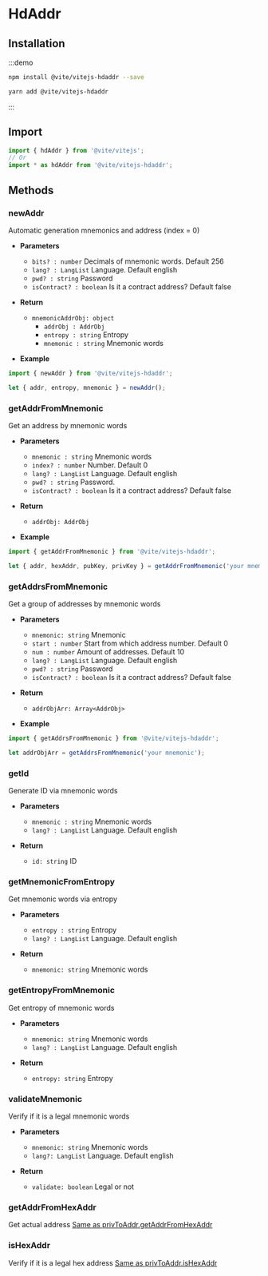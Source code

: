 # HdAddr

## Installation

:::demo
```bash tab:npm
npm install @vite/vitejs-hdaddr --save
```

```bash tab:yarn
yarn add @vite/vitejs-hdaddr
```
:::

## Import

```javascript import
import { hdAddr } from '@vite/vitejs';
// Or
import * as hdAddr from '@vite/vitejs-hdaddr';
```

## Methods

### newAddr
Automatic generation mnemonics and address (index = 0)

- **Parameters**
    * `bits? : number` Decimals of mnemonic words. Default 256
    * `lang? : LangList` Language. Default english
    * `pwd? : string` Password
    * `isContract? : boolean` Is it a contract address? Default false

- **Return**
    * `mnemonicAddrObj: object`
        - `addrObj : AddrObj`
        - `entropy : string` Entropy
        - `mnemonic : string` Mnemonic words

- **Example**
```javascript
import { newAddr } from '@vite/vitejs-hdaddr';

let { addr, entropy, mnemonic } = newAddr();
```

### getAddrFromMnemonic
Get an address by mnemonic words

- **Parameters**
    * `mnemonic : string` Mnemonic words
    * `index? : number` Number. Default 0
    * `lang? : LangList` Language. Default english
    * `pwd? : string` Password.
    * `isContract? : boolean` Is it a contract address? Default false

- **Return** 
    * `addrObj: AddrObj`

- **Example**
```javascript
import { getAddrFromMnemonic } from '@vite/vitejs-hdaddr';

let { addr, hexAddr, pubKey, privKey } = getAddrFromMnemonic('your mnemonic');
```

### getAddrsFromMnemonic
Get a group of addresses by mnemonic words

- **Parameters**
    * `mnemonic: string` Mnemonic
    * `start : number` Start from which address number. Default 0
    * `num : number` Amount of addresses. Default 10
    * `lang? : LangList` Language. Default english
    * `pwd? : string` Password
    * `isContract? : boolean` Is it a contract address? Default false

- **Return**
    * `addrObjArr: Array<AddrObj>`

- **Example**
```javascript
import { getAddrsFromMnemonic } from '@vite/vitejs-hdaddr';

let addrObjArr = getAddrsFromMnemonic('your mnemonic');
```

### getId
Generate ID via mnemonic words

- **Parameters**
    * `mnemonic : string` Mnemonic words
    * `lang? : LangList` Language. Default english

- **Return**
    * `id: string` ID

### getMnemonicFromEntropy
Get mnemonic words via entropy

- **Parameters**
    * `entropy : string` Entropy
    * `lang? : LangList` Language. Default english

- **Return**
    * `mnemonic: string` Mnemonic words

### getEntropyFromMnemonic
Get entropy of mnemonic words

- **Parameters**
    * `mnemonic: string` Mnemonic words
    * `lang? : LangList` Language. Default english

- **Return**
    * `entropy: string` Entropy

### validateMnemonic
Verify if it is a legal mnemonic words

- **Parameters**
    * `mnemonic: string` Mnemonic words
    * `lang?: LangList` Language. Default english

- **Return**
    * `validate: boolean` Legal or not

### getAddrFromHexAddr
Get actual address [Same as privToAddr.getAddrFromHexAddr](./privToAddr.md)

### isHexAddr
Verify if it is a legal hex address [Same as privToAddr.isHexAddr](./privToAddr.md)
